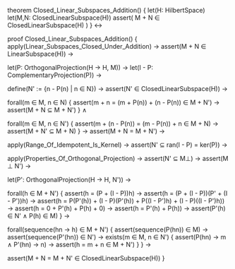 theorem Closed_Linear_Subspaces_Addition() {
  let(H: HilbertSpace)
  let(M,N: ClosedLinearSubspace(H))
  assert(
    M + N ∈ ClosedLinearSubspace(H)
  )
} ↔

proof Closed_Linear_Subspaces_Addition() {
  apply(Linear_Subspaces_Closed_Under_Addition) →
  assert(M + N ∈ LinearSubspace(H)) →
  
  let(P: OrthogonalProjection(H → H, M)) →
  let(I - P: ComplementaryProjection(P)) →
  
  define(N' := {n - P(n) | n ∈ N}) →
  assert(N' ∈ ClosedLinearSubspace(H)) →
  
  forall(m ∈ M, n ∈ N) {
    assert(m + n = (m + P(n)) + (n - P(n)) ∈ M + N') →
    assert(M + N ⊆ M + N')
  } ∧
  
  forall(m ∈ M, n ∈ N') {
    assert(m + (n - P(n)) = (m - P(n)) + n ∈ M + N) →
    assert(M + N' ⊆ M + N)
  } →
  assert(M + N = M + N') →
  
  apply(Range_Of_Idempotent_Is_Kernel) →
  assert(N' ⊆ ran(I - P) = ker(P)) →
  
  apply(Properties_Of_Orthogonal_Projection) →
  assert(N' ⊆ M⊥) →
  assert(M ⊥ N') →
  
  let(P': OrthogonalProjection(H → H, N')) →
  
  forall(h ∈ M + N') {
    assert(h = (P + (I - P))h) →
    assert(h = (P + (I - P))(P' + (I - P'))h) →
    assert(h = P(P'(h)) + (I - P)(P'(h)) + P((I - P')h) + (I - P)((I - P')h)) →
    assert(h = 0 + P'(h) + P(h) + 0) →
    assert(h = P'(h) + P(h)) →
    assert(P'(h) ∈ N' ∧ P(h) ∈ M)
  } →
  
  forall(sequence(hn → h) ∈ M + N') {
    assert(sequence(P(hn)) ∈ M) →
    assert(sequence(P'(hn)) ∈ N') →
    exists(m ∈ M, n ∈ N') {
      assert(P(hn) → m ∧ P'(hn) → n) →
      assert(h = m + n ∈ M + N')
    }
  } →
  
  assert(M + N = M + N' ∈ ClosedLinearSubspace(H))
}